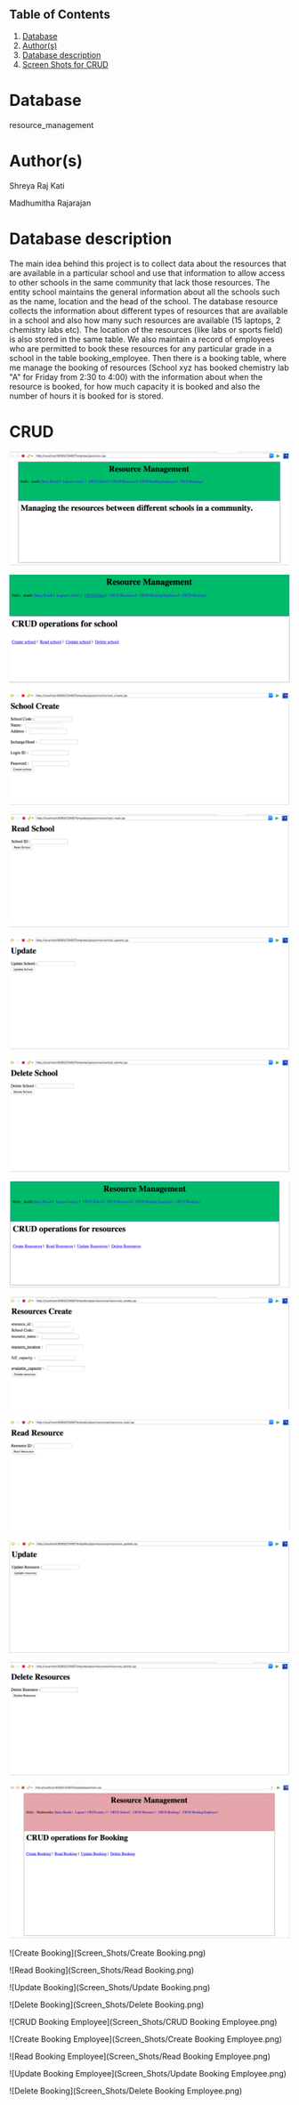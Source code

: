 ## Table of Contents
1. [Database](#database)
2. [Author(s)](#author)
3. [Database description](#description)
4. [Screen Shots for CRUD](#CRUD)
# Database
resource_management

# Author(s)
Shreya Raj Kati

Madhumitha Rajarajan

# Database description
The main idea behind this project is to collect data about the resources that are available in a particular school and use that information to allow access to other schools in the same community that lack those resources.
The entity school maintains the general information about all the schools such as the name, location and the head of the school.
The database resource collects the information about different types of resources that are available in a school and also how many such resources are available (15 laptops, 2 chemistry labs etc). The location of the resources (like labs or sports field) is also stored in the same table.
We also maintain a record of employees who are permitted to book these resources for any particular grade in a school in the table booking_employee. 
Then there is a booking table, where me manage the booking of resources (School xyz has booked chemistry lab "A" for Friday from 2:30 to 4:00) with the information about when the resource is booked, for how much capacity it is booked and also the number of hours it is booked for is stored. 


# CRUD

![Main Page](Screen_Shots/main_page.png)

![CRUD SCHOOL](Screen_Shots/crud_school.png)

![Create School](Screen_Shots/school_create.png)

![Read School](Screen_Shots/read_school.png)

![Update School](Screen_Shots/update_school.png)

![Delete School](Screen_Shots/delete_school.png)

![CRUD RESOURCES](Screen_Shots/crud_resource.png)

![Create Resource](Screen_Shots/resource_create.png)

![Read Resource](Screen_Shots/read_resource.png)

![Update Resource](Screen_Shots/update_resource.png)

![Delete Resource](Screen_Shots/delete_resource.png)

![CRUD Booking](Screen_Shots/CRUDBooking.png)

![Create Booking](Screen_Shots/Create Booking.png)

![Read Booking](Screen_Shots/Read Booking.png)

![Update Booking](Screen_Shots/Update Booking.png)

![Delete Booking](Screen_Shots/Delete Booking.png)

![CRUD Booking Employee](Screen_Shots/CRUD Booking Employee.png)

![Create Booking Employee](Screen_Shots/Create Booking Employee.png)

![Read Booking Employee](Screen_Shots/Read Booking Employee.png)

![Update Booking Employee](Screen_Shots/Update Booking Employee.png)

![Delete Booking](Screen_Shots/Delete Booking Employee.png)
